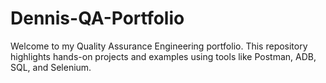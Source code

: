 # Dennis-QA-Portfolio
Welcome to my Quality Assurance Engineering portfolio. This repository highlights hands-on projects and examples using tools like Postman, ADB, SQL, and Selenium.
